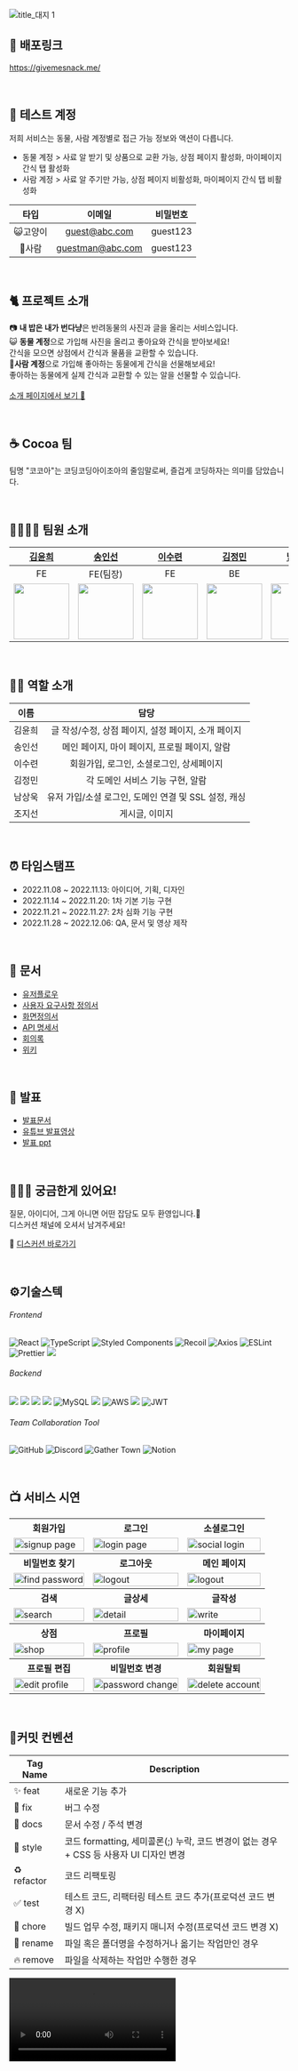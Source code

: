 ![title_대지 1](https://user-images.githubusercontent.com/63777183/205604346-ec4856e2-f17c-43d2-a890-57e6cebc5249.svg)


## 🐾 배포링크
https://givemesnack.me/

<br/>

## 👤 테스트 계정
저희 서비스는 동물, 사람 계정별로 접근 가능 정보와 액션이 다릅니다.<br/>
* 동물 계정 > 사료 알 받기 및 상품으로 교환 가능, 상점 페이지 활성화, 마이페이지 간식 탭 활성화<br/>
* 사람 계정 > 사료 알 주기만 가능, 상점 페이지 비활성화, 마이페이지 간식 탭 비활성화<br/>

|타입|이메일|비밀번호|
|:--:|:--:|:--:|
|😺고양이|guest@abc.com|guest123|
|👶사람|guestman@abc.com|guest123|

<br/>

## 🐈 프로젝트 소개
📷 **내 밥은 내가 번다냥**은 반려동물의 사진과 글을 올리는 서비스입니다.<br/>
😺 **동물 계정**으로 가입해 사진을 올리고 좋아요와 간식을 받아보세요! <br/>
간식을 모으면 상점에서 간식과 물품을 교환할 수 있습니다.<br/>
🧑**사람 계정**으로 가입해 좋아하는 동물에게 간식을 선물해보세요!<br/>
좋아하는 동물에게 실제 간식과 교환할 수 있는 알을 선물할 수 있습니다.<br/>
<br/>
[소개 페이지에서 보기 🚗](https://givemesnack.me/introduce)

<br/>

## ☕️ Cocoa 팀
팀명 "코코아"는 코딩코딩아이조아의 줄임말로써,
즐겁게 코딩하자는 의미를 담았습니다.

<br/>

## 👨‍👩‍👧‍👦 팀원 소개
|[김윤희](https://github.com/kyh1685)|[송인선](https://github.com/ssunip)|[이수련](https://github.com/SuRyeon-Lee)|[김정민](https://github.com/jaybknd)|[남상욱](https://github.com/kugnas)|[조지선](https://github.com/appstew)|
|:---:|:---:|:---:|:---:|:---:|:---:|
|FE|FE(팀장)|FE|BE|BE|BE|
|<img src="https://avatars.githubusercontent.com/u/62630941?v=4" width="100">|<img src="https://avatars.githubusercontent.com/u/104997140?v=4" width="100">|<img src="https://avatars.githubusercontent.com/u/63777183?v=4" width="100">|<img src="https://avatars.githubusercontent.com/u/107941815?v=4" width="100">|<img src="https://avatars.githubusercontent.com/u/95240222?v=4" width="100">|<img src="https://avatars.githubusercontent.com/u/78314354?v=4" width="100">|<img src="https://user-images.githubusercontent.com/78314354/202948225-8b1dcec3-d3b6-407e-a209-46b30d30ea1e.jpg" width="100">

<br/>

## 👷‍♀️ 역할 소개
|이름|담당|
|:--:|:--:|
|김윤희|글 작성/수정, 상점 페이지, 설정 페이지, 소개 페이지|
|송인선|메인 페이지, 마이 페이지, 프로필 페이지, 알람|
|이수련|회원가입, 로그인, 소셜로그인, 상세페이지|
|김정민|각 도메인 서비스 기능 구현, 알람|
|남상욱|유저 가입/소셜 로그인, 도메인 연결 및 SSL 설정, 캐싱|
|조지선|게시글, 이미지|

<br/>

## ⏰ 타임스탬프
- 2022.11.08 ~ 2022.11.13: 아이디어, 기획, 디자인
- 2022.11.14 ~ 2022.11.20: 1차 기본 기능 구현
- 2022.11.21 ~ 2022.11.27: 2차 심화 기능 구현
- 2022.11.28 ~ 2022.12.06: QA, 문서 및 영상 제작

<br/>

## 💼 문서
- [유저플로우](https://www.figma.com/file/mvDzExmm7j5hxxjM71I4nO/%EB%A9%94%EC%9D%B8-%ED%94%84%EB%A1%9C%EC%A0%9D%ED%8A%B8_%EC%9C%A0%EC%A0%80-%ED%94%8C%EB%A1%9C%EC%96%B4?node-id=0%3A1&t=cdPTocCTzRo7TmlU-0)
- [사용자 요구사항 정의서](https://docs.google.com/spreadsheets/d/1gmvqH28FuZbL-A_i6DfNovSWkP8jq7mffPc2gDLDZwE/edit#gid=0)
- [화면정의서](https://www.figma.com/file/2cQLkYRDo6zWGaK7gZMEPb/%EB%82%B4-%EB%B0%A5%EC%9D%80-%EB%82%B4%EA%B0%80-%EB%B2%88%EB%8B%A4%EB%83%A5?node-id=0%3A1&t=pbIyZseAdgDmyxBC-0)
- [API 명세서](https://www.notion.so/codestates/11afabe252fb45c9a7401c62be30ab24?v=7cff14d721144296821492e2bb319542)
- [회의록](https://github.com/codestates-seb/seb40_main_016/wiki/2022%EB%85%84-11%EC%9B%94-17%EC%9D%BC-%EB%AA%A9%EC%9A%94%EC%9D%BC)
- [위키](https://github.com/codestates-seb/seb40_main_016/wiki)

<br/>

## 🎤 발표
- [발표문서](https://www.notion.so/codestates/2713f4aa854d4e68a169a85b6070bab5?p=be16bf5dc4124b02a5fa0759cdc06d80&pm=s)
- [유튜브 발표영상](https://www.youtube.com/watch?v=me5D0NIVkAg&t=341s)
- [발표 ppt](https://www.canva.com/design/DAFTkRFbu2s/-jIlaQbPSQDsKdSKUa3sRQ/view#6)

<br/>

## 🙋🏻‍♀️ 궁금한게 있어요!
질문, 아이디어, 그게 아니면 어떤 잡담도 모두 환영입니다.🎉<br/>
디스커션 채널에 오셔서 남겨주세요!

🚀 [디스커션 바로가기](https://github.com/codestates-seb/seb40_main_016/discussions/categories/polls)

<br/>

## ⚙️기술스텍

###### Frontend
![React](https://img.shields.io/badge/react-%2320232a.svg?style=for-the-badge&logo=react&logoColor=%2361DAFB)
![TypeScript](https://img.shields.io/badge/typescript-%23007ACC.svg?style=for-the-badge&logo=typescript&logoColor=white)
![Styled Components](https://img.shields.io/badge/styled--components-DB7093?style=for-the-badge&logo=styled-components&logoColor=white)
![Recoil](https://img.shields.io/badge/Recoil-3578E5?style=for-the-badge&logo=Recoil&logoColor=black)
![Axios](https://img.shields.io/badge/Axios-181717?style=for-the-badge&logo=Axios&logoColor=white)
![ESLint](https://img.shields.io/badge/ESLint-4B3263?style=for-the-badge&logo=eslint&logoColor=white)
![Prettier](https://img.shields.io/badge/Prettier-F7B93E?style=for-the-badge&logo=Prettier&logoColor=black) <img src="https://img.shields.io/badge/AmazonS3-339933?style=for-the-badge&logo=AmazonS3&logoColor=white">

###### Backend
<img src="https://img.shields.io/badge/java 11-007396?style=for-the-badge&logo=OpenJDK&logoColor=white"> <img src="https://img.shields.io/badge/Spring Boot-6DB33F?style=for-the-badge&logo=Spring Boot&logoColor=white"> <img src="https://img.shields.io/badge/Spring Security-6DB33F?style=for-the-badge&logo=Spring Security&logoColor=white"> <img src="https://img.shields.io/badge/Spring Data JPA-0ABF53?style=for-the-badge"> ![MySQL](https://img.shields.io/badge/mysql-%2300f.svg?style=for-the-badge&logo=mysql&logoColor=white) <img src="https://img.shields.io/badge/QueryDsl-0769AD?style=for-the-badge&logo=QueryDsl&logoColor=white"> ![AWS](https://img.shields.io/badge/AWS-%23FF9900.svg?style=for-the-badge&logo=amazon-aws&logoColor=white) <img src="https://img.shields.io/badge/Oauth2-EB5424?style=for-the-badge&logo=&logoColor=white"> ![JWT](https://img.shields.io/badge/JWT-black?style=for-the-badge&logo=JSON%20web%20tokens)

###### Team Collaboration Tool
![GitHub](https://img.shields.io/badge/github-%23121011.svg?style=for-the-badge&logo=github&logoColor=white) ![Discord](https://img.shields.io/badge/Discord-%235865F2.svg?style=for-the-badge&logo=discord&logoColor=white) ![Gather Town](https://img.shields.io/badge/GatherTown-%4285F4.svg?style=for-the-badge&logo=GatherTown&logoColor=white) ![Notion](https://img.shields.io/badge/Notion-%23000000.svg?style=for-the-badge&logo=notion&logoColor=white)
  
<br/>

## 📺 서비스 시연
<html>
<table>
  <tr>
    <th>
      회원가입
    </th>
    <th>
      로그인
    </th>
    <th>
      소셜로그인
    </th>
  </tr>
  <tr>
    <td>
      <img src="https://user-images.githubusercontent.com/63777183/205606606-efb49407-29ce-4715-bffc-ea77365a68ab.gif" alt="signup page" width = 100%>
    </td>
    <td>
      <img src="https://user-images.githubusercontent.com/63777183/205606058-e73b374c-d26b-46ed-a35e-6e46d004c092.gif"  alt="login page" width = 100% >
    </td>
    <td>
      <img src="https://user-images.githubusercontent.com/63777183/205606866-b1e42dfb-a4e9-41e4-9373-7d3f613d84b6.gif" alt="social login" width = 100%>
    </td>
   </tr> 
  <tr>
    <th>
      비밀번호 찾기
    </th>
    <th>
      로그아웃
    </th>
    <th>
      메인 페이지
    </th>
  </tr>
  <tr>
    <td>
      <img src="https://user-images.githubusercontent.com/63777183/205607091-e0c52c8d-cd08-461e-b003-091144a4a964.gif"  alt="find password" width = 100%>
    </td>
    <td>
      <img src="https://user-images.githubusercontent.com/63777183/205607474-f21ee862-3f52-43fb-8770-0763f5654782.gif" alt="logout" width = 100%>
    </td>
    <td>
      <img src="https://user-images.githubusercontent.com/63777183/205613430-276705cf-a17b-409c-8594-60feca77903e.gif" alt="logout" width = 100%>
    </td>
   </tr>
  <tr>
    <th>
      검색
    </th>
    <th>
      글상세
    </th>
    <th>
      글작성
    </th>
  </tr>
   <tr>
    <td>
      <img src="https://user-images.githubusercontent.com/63777183/205614106-9bee0664-cbd5-428f-8b12-4dde938fda63.gif" alt="search" width = 100%>
    </td>
    <td>
      <img src="https://user-images.githubusercontent.com/63777183/205614488-06360805-38fd-4370-863b-f00bdf5ba1ad.gif" alt="detail" width = 100%>
    </td>
    <td>
      <img src="https://user-images.githubusercontent.com/63777183/205614851-c2b6cd8b-2dc2-4e09-a6c1-fa00421326ad.gif" alt="write" width = 100%>
    </td>
   </tr>
  <tr>
    <th>
      상점
    </th>
    <th>
      프로필
    </th>
    <th>
      마이페이지
    </th>
  </tr>
  <tr>
    <td>
      <img src="https://user-images.githubusercontent.com/63777183/205615919-a82da452-67b2-4fb6-bfce-13f7b6ba56a0.gif" alt="shop" width = 100%>
    </td>
    <td>
      <img src="https://user-images.githubusercontent.com/63777183/205615811-c34dd78d-df92-49a0-9a87-5033e9cd498a.gif" alt="profile" width = 100%>
    </td>
    <td>
      <img src="https://user-images.githubusercontent.com/63777183/205615723-1002a03e-45d3-4eff-b90a-b58e2b92591d.gif" alt="my page" width = 100%>
    </td>
   </tr>
  <tr>
    <th>
      프로필 편집
    </th>
    <th>
      비밀번호 변경
    </th>
    <th>
      회원탈퇴
    </th>
  </tr>
  <tr>
    <td>
      <img src="https://user-images.githubusercontent.com/63777183/205616693-4f6159c3-8ba0-4532-8982-8b7daf01e036.gif" alt="edit profile" width = 100%>
    </td>
    <td>
      <img src="https://user-images.githubusercontent.com/63777183/205616783-311d9c6e-59ab-40fc-a020-11275fdceed9.gif" alt="password change" width = 100%>
    </td>
    <td>
      <img src="https://user-images.githubusercontent.com/63777183/205616853-4da66029-27ec-4a8e-8cec-b01a518afdbf.gif" alt="delete account" width = 100%>
    </td>
   </tr>
</table>
</html>

<br/>

## 🔖커밋 컨벤션
|Tag Name|Description|
|------|---|
|✨ feat|새로운 기능 추가|
|🐛 fix|버그 수정|
|📝 docs|문서 수정 / 주석 변경|
|💄 style|코드 formatting, 세미콜론(;) 누락, 코드 변경이 없는 경우 + CSS 등 사용자 UI 디자인 변경|
|♻️ refactor|코드 리팩토링|
|✅ test|테스트 코드, 리팩터링 테스트 코드 추가(프로덕션 코드 변경 X)|
|💚 chore|빌드 업무 수정, 패키지 매니저 수정(프로덕션 코드 변경 X)|
|🚚 rename|파일 혹은 폴더명을 수정하거나 옮기는 작업만인 경우|
|🔥 remove|파일을 삭제하는 작업만 수행한 경우|


![1.webm](https://user-images.githubusercontent.com/78314354/205858651-c1d931f8-9d84-478e-bf8a-35340baf61d1.webm)





